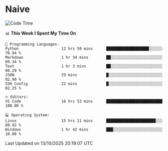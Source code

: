 # Naive
<!-- ## 日拱一卒，功不唐捐 -->
<!-- [![GitHub Streak](https://streak-stats.demolab.com/?user=XiaoXKKK)](https://git.io/streak-stats) -->
<!--START_SECTION:waka-->
![Code Time](http://img.shields.io/badge/Code%20Time-822%20hrs%2043%20mins-blue)

📊 **This Week I Spent My Time On** 

```text
💬 Programming Languages: 
Python                   12 hrs 59 mins      ███████████████████░░░░░░   76.94 % 
Markdown                 1 hr 34 mins        ██░░░░░░░░░░░░░░░░░░░░░░░   09.34 % 
Text                     1 hr 3 mins         ██░░░░░░░░░░░░░░░░░░░░░░░   06.29 % 
JSON                     29 mins             █░░░░░░░░░░░░░░░░░░░░░░░░   02.90 % 
SSH Config               22 mins             █░░░░░░░░░░░░░░░░░░░░░░░░   02.25 % 

🔥 Editors: 
VS Code                  16 hrs 53 mins      █████████████████████████   100.00 % 

💻 Operating System: 
Linux                    15 hrs 11 mins      ██████████████████████░░░   89.92 % 
Windows                  1 hr 42 mins        ███░░░░░░░░░░░░░░░░░░░░░░   10.08 % 
```


 Last Updated on 13/10/2025 20:19:07 UTC
<!--END_SECTION:waka-->
